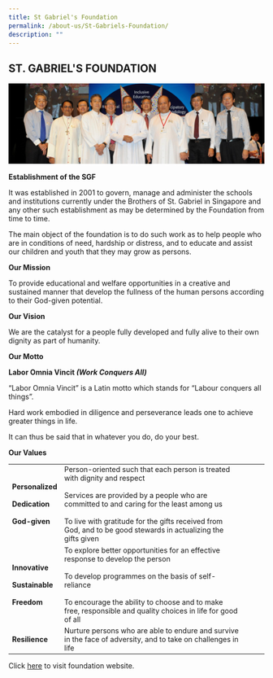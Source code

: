 ```yaml
---
title: St Gabriel's Foundation
permalink: /about-us/St-Gabriels-Foundation/
description: ""
---
```

## ST. GABRIEL'S FOUNDATION

![](/images/Organizational%20Structure.jpeg)

**Establishment of the SGF**

  

It was established in 2001 to govern, manage and administer the schools and institutions currently under the Brothers of St. Gabriel in Singapore and any other such establishment as may be determined by the Foundation from time to time.

  

The main object of the foundation is to do such work as to help people who are in conditions of need, hardship or distress, and to educate and assist our children and youth that they may grow as persons.

  

  

**Our Mission**

  

To provide educational and welfare opportunities in a creative and sustained manner that develop the fullness of the human persons according to their God-given potential.

  

  

**Our Vision**

  

We are the catalyst for a people fully developed and fully alive to their own dignity as part of humanity.

  

  

**Our Motto**

  

**Labor Omnia Vincit _(Work Conquers All)_**

  

“Labor Omnia Vincit” is a Latin motto which stands for “Labour conquers all things”.

Hard work embodied in diligence and perseverance leads one to achieve greater things in life.

It can thus be said that in whatever you do, do your best.

**Our Values**

|                                                 |                                                                                                                                                                                                                                                                                                 |   |   |   |
|-------------------------------------------------|-------------------------------------------------------------------------------------------------------------------------------------------------------------------------------------------------------------------------------------------------------------------------------------------------|---|---|---|
| **Personalized**<br><br>**Dedication**<br><br>**God-given** | Person-oriented such that each person is treated with dignity and respect<br><br>Services are provided by a people who are committed to and caring for the least among us<br><br>To live with gratitude for the gifts received from God, and to be good stewards in actualizing the gifts given |   |   |   |
| **Innovative**<br><br>**Sustainable**<br><br>**Freedom**   | To explore better opportunities for an effective response to develop the person<br><br>To develop programmes on the basis of self-reliance<br><br>To encourage the ability to choose and to make free, responsible and quality choices in life for good of all                                  |   |   |   |
| **Resilience**                                      | Nurture persons who are able to endure and survive in the face of adversity, and to take on challenges in life                                                                                                                                                                                  |   |   |   |

Click [here](http://www.stgabrielsfoundation.sg/) to visit foundation website.